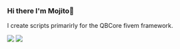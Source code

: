 ### Hi there I'm Mojito👋

I create scripts primarirly for the QBCore fivem framework.
<p style="center">
  <img src="https://github-readme-stats.vercel.app/api?username=Mojito-Fivem&count_private=true&show_icons=true&theme=dark&layout=compact">
  <img src="https://github-readme-stats.vercel.app/api/top-langs/?username=Mojito-Fivem&theme=dark">
</p>
